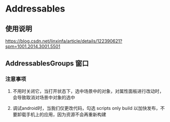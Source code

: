 # Addressables

## 使用说明

https://blog.csdn.net/linxinfa/article/details/122390621?spm=1001.2014.3001.5501


## AddressablesGroups 窗口

### 注意事项

1. 不用时关闭它，当打开状态下，选中场景中的对象，对属性面板进行改动时，会导致取消对场景中对象的选中

2. 调试android时，当我们仅更改代码，勾选 scripts only build 以加快发布，不要卸载手机上的应用，因为资源不会再重新构建